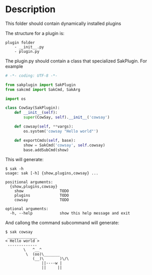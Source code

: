 # Description

This folder should contain dynamically installed plugins

The structure for a plugin is:

    plugin folder
        - __init__.py
        - plugin.py

The plugin.py should contain a class that specialized SakPlugin. For example

```Python
# -*- coding: UTF-8 -*-

from sakplugin import SakPlugin
from sakcmd import SakCmd, SakArg

import os

class CowSay(SakPlugin):
    def __init__(self):
        super(CowSay, self).__init__('cowsay')

    def cowsay(self, **vargs):
        os.system('cowsay "Hello world"')

    def exportCmds(self, base):
        show = SakCmd('cowsay', self.cowsay)
        base.addSubCmd(show)
```

This will generate:

```
$ sak -h
usage: sak [-h] {show,plugins,cowsay} ...

positional arguments:
  {show,plugins,cowsay}
    show                TODO
    plugins             TODO
    cowsay              TODO

optional arguments:
  -h, --help            show this help message and exit

```

And callong the command subcommand will generate:

```
$ sak cowsay 
 _____________
< Hello world >
 -------------
        \   ^__^
         \  (oo)\_______
            (__)\       )\/\
                ||----w |
                ||     ||
```
